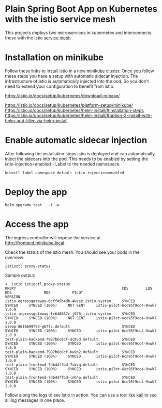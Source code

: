 # Plain Spring Boot App on Kubernetes with the istio service mesh

This projects deploys two microservices in kubernetes and interconnects these with the istio [service mesh](https://istio.io)


# Installation on minikube

Follow these links to install istio in a new minikube cluster. Once you follow these steps you have a setup with automatic sidecar injection.
The infrastructure of istio is automatically injected into the pod. So you don't need to extend your configuration to benefit from istio.

https://istio.io/docs/setup/kubernetes/download-release/

https://istio.io/docs/setup/kubernetes/platform-setup/minikube/
https://istio.io/docs/setup/kubernetes/helm-install/#installation-steps
https://istio.io/docs/setup/kubernetes/helm-install/#option-2-install-with-helm-and-tiller-via-helm-install

# Enable automatic sidecar injection

After following the installation steps istio is deployed and can automatically inject the sidecars into the pod.
This needs to be enabled by setting the istio-injection=enabled - Label to the needed namespace.

```
kubectl label namespace default istio-injection=enabled
```

# Deploy the app

```
helm upgrade test . -i -w
```

# Access the app

The ingress controller will expose the service at http://frontend.minikube.local .

Check the status of the istio mesh.  You should see your pods in the overview:

```
istioctl proxy-status
```

Sample output:

```
➜  istio istioctl proxy-status
PROXY                                                 CDS        LDS        EDS               RDS          PILOT                            VERSION
istio-egressgateway-6cff45b4db-4wzsz.istio-system     SYNCED     SYNCED     SYNCED (100%)     NOT SENT     istio-pilot-6cd95f9cc4-9vwk7     1.0.0
istio-ingressgateway-fc648887c-j978j.istio-system     SYNCED     SYNCED     SYNCED (100%)     NOT SENT     istio-pilot-6cd95f9cc4-9vwk7     1.0.0
sleep-86f6b99f94-g67fc.default                        SYNCED     SYNCED     SYNCED (100%)     SYNCED       istio-pilot-6cd95f9cc4-9vwk7     1.0.0
test-plain-backend-7987b6c8cf-dc8vd.default           SYNCED     SYNCED     SYNCED (100%)     SYNCED       istio-pilot-6cd95f9cc4-9vwk7     1.0.0
test-plain-backend-7987b6c8cf-kw9n2.default           SYNCED     SYNCED     SYNCED (100%)     SYNCED       istio-pilot-6cd95f9cc4-9vwk7     1.0.0
test-plain-frontend-7db44ffbd-7skvq.default           SYNCED     SYNCED     SYNCED (100%)     SYNCED       istio-pilot-6cd95f9cc4-9vwk7     1.0.0
test-plain-frontend-7db44ffbd-lnhhp.default           SYNCED     SYNCED     SYNCED (100%)     SYNCED       istio-pilot-6cd95f9cc4-9vwk7     1.0.0
```

Follow along the logs to see istio in action. You can use a tool like [kail](https://github.com/boz/kail) to see all log messages in one place.